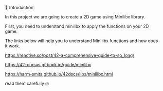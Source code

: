 🔴 Introduction:

In this project we are going to create a 2D game using Minilibx library.

First, you need to understand minilibx to apply the functions on your 2D game.

The links below will help you to understand Minilibx functions and how does it work. 

https://reactive.so/post/42-a-comprehensive-guide-to-so_long/

https://42-cursus.gitbook.io/guide/minilibx

https://harm-smits.github.io/42docs/libs/minilibx.html

read them carefully 🤓

